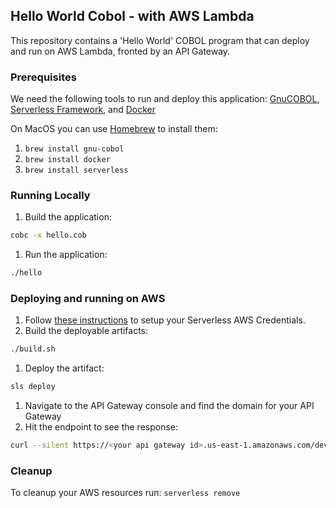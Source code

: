 ## Hello World Cobol - with AWS Lambda
This repository contains a 'Hello World' COBOL program that can deploy and run on AWS Lambda, fronted by an API Gateway.

### Prerequisites
We need the following tools to run and deploy this application: [GnuCOBOL](https://sourceforge.net/projects/gnucobol/), [Serverless Framework](https://www.serverless.com/), and [Docker](https://www.docker.com/)

On MacOS you can use [Homebrew](https://brew.sh/) to install them:
1.  `brew install gnu-cobol`
1.  `brew install docker`
1.  `brew install serverless`

### Running Locally
1. Build the application:
```bash
cobc -x hello.cob
```
1. Run the application:
```bash
./hello
```

### Deploying and running on AWS
1. Follow [these instructions](https://www.serverless.com/framework/docs/providers/aws/guide/credentials/) to setup your Serverless AWS Credentials.
1. Build the deployable artifacts:
```bash
./build.sh
```
1. Deploy the artifact:
```bash
sls deploy
```
1. Navigate to the API Gateway console and find the domain for your API Gateway
1. Hit the endpoint to see the response:
```bash
curl --silent https://<your api gateway id>.us-east-1.amazonaws.com/dev/
```

### Cleanup
To cleanup your AWS resources run:
`serverless remove`
